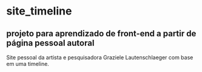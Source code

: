 # site_timeline 
## projeto para aprendizado de front-end a partir de página pessoal autoral
Site pessoal da artista e pesquisadora Graziele Lautenschlaeger com base em uma timeline.
